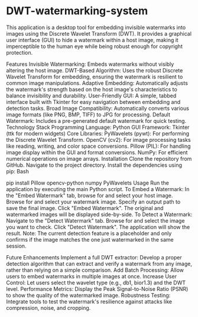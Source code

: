 # DWT-watermarking-system
This application is a desktop tool for embedding invisible watermarks into images using the Discrete Wavelet Transform (DWT). It provides a graphical user interface (GUI) to hide a watermark within a host image, making it imperceptible to the human eye while being robust enough for copyright protection.

Features
Invisible Watermarking: Embeds watermarks without visibly altering the host image.
DWT-Based Algorithm: Uses the robust Discrete Wavelet Transform for embedding, ensuring the watermark is resilient to common image manipulations.
Adaptive Embedding: Automatically adjusts the watermark's strength based on the host image's characteristics to balance invisibility and durability.
User-Friendly GUI: A simple, tabbed interface built with Tkinter for easy navigation between embedding and detection tasks.
Broad Image Compatibility: Automatically converts various image formats (like PNG, BMP, TIFF) to JPG for processing.
Default Watermark: Includes a pre-generated default watermark for quick testing.
Technology Stack
Programming Language: Python
GUI Framework: Tkinter (ttk for modern widgets)
Core Libraries:
PyWavelets (pywt): For performing the Discrete Wavelet Transform.
OpenCV (cv2): For image processing tasks like reading, writing, and color space conversions.
Pillow (PIL): For handling image display within the GUI and format conversions.
NumPy: For efficient numerical operations on image arrays.
Installation
Clone the repository from GitHub.
Navigate to the project directory.
Install the dependencies using pip:
Bash

pip install Pillow opencv-python numpy PyWavelets
Usage
Run the application by executing the main Python script.
To Embed a Watermark:
In the "Embed Watermark" tab, browse for and select your host image.
Browse for and select your watermark image.
Specify an output path to save the final image.
Click "Embed Watermark". The original and watermarked images will be displayed side-by-side.
To Detect a Watermark:
Navigate to the "Detect Watermark" tab.
Browse for and select the image you want to check.
Click "Detect Watermark". The application will show the result.
Note: The current detection feature is a placeholder and only confirms if the image matches the one just watermarked in the same session.

Future Enhancements
Implement a full DWT extractor: Develop a proper detection algorithm that can extract and verify a watermark from any image, rather than relying on a simple comparison.
Add Batch Processing: Allow users to embed watermarks in multiple images at once.
Increase User Control: Let users select the wavelet type (e.g., db1, bior1.3) and the DWT level.
Performance Metrics: Display the Peak Signal-to-Noise Ratio (PSNR) to show the quality of the watermarked image.
Robustness Testing: Integrate tools to test the watermark's resilience against attacks like compression, noise, and cropping.
